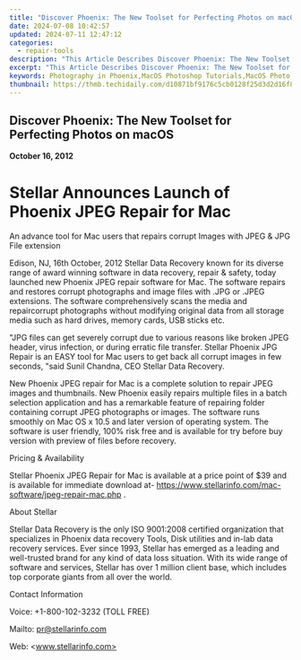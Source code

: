 ```yaml
---
title: "Discover Phoenix: The New Toolset for Perfecting Photos on macOS"
date: 2024-07-08 10:42:57
updated: 2024-07-11 12:47:12
categories:
  - repair-tools
description: "This Article Describes Discover Phoenix: The New Toolset for Perfecting Photos on macOS"
excerpt: "This Article Describes Discover Phoenix: The New Toolset for Perfecting Photos on macOS"
keywords: Photography in Phoenix,MacOS Photoshop Tutorials,MacOS Photo Editing Software,Perfecting Images with Mac Tools,Mac OS Photo Enhancement Techniques,MacOS Photography Workflow Optimization,Photoshopping on macOS for Professionals
thumbnail: https://thmb.techidaily.com/d10871bf9176c5cb0128f25d3d2d16f8b628e764cfef6c9d047807d2b22fa28f.jpg
---
```


## Discover Phoenix: The New Toolset for Perfecting Photos on macOS

**October 16, 2012**

# **Stellar Announces Launch of Phoenix JPEG Repair for Mac**

 An advance tool for Mac users that repairs corrupt Images with JPEG & JPG File extension

 Edison, NJ, 16th October, 2012 Stellar Data Recovery known for its diverse range of award winning software in data recovery, repair & safety, today launched new Phoenix JPEG repair software for Mac. The software repairs and restores corrupt photographs and image files with .JPG or .JPEG extensions. The software comprehensively scans the media and repaircorrupt photographs without modifying original data from all storage media such as hard drives, memory cards, USB sticks etc.

 "JPG files can get severely corrupt due to various reasons like broken JPEG header, virus infection, or during erratic file transfer. Stellar Phoenix JPG Repair is an EASY tool for Mac users to get back all corrupt images in few seconds, "said Sunil Chandna, CEO Stellar Data Recovery.

 New Phoenix JPEG repair for Mac is a complete solution to repair JPEG images and thumbnails. New Phoenix easily repairs multiple files in a batch selection application and has a remarkable feature of repairing folder containing corrupt JPEG photographs or images. The software runs smoothly on Mac OS x 10.5 and later version of operating system. The software is user friendly, 100% risk free and is available for try before buy version with preview of files before recovery.

Pricing & Availability

 Stellar Phoenix JPEG Repair for Mac is available at a price point of $39 and is available for immediate download at- <https://www.stellarinfo.com/mac-software/jpeg-repair-mac.php> .

About Stellar

 Stellar Data Recovery is the only ISO 9001:2008 certified organization that specializes in Phoenix data recovery Tools, Disk utilities and in-lab data recovery services. Ever since 1993, Stellar has emerged as a leading and well-trusted brand for any kind of data loss situation. With its wide range of software and services, Stellar has over 1 million client base, which includes top corporate giants from all over the world.
  
Contact Information

Voice: +1-800-102-3232 (TOLL FREE)

Mailto: <pr@stellarinfo.com>

 Web: <www.stellarinfo.com>


<ins class="adsbygoogle"
     style="display:block"
     data-ad-format="autorelaxed"
     data-ad-client="ca-pub-7571918770474297"
     data-ad-slot="1223367746"></ins>



<ins class="adsbygoogle"
     style="display:block"
     data-ad-client="ca-pub-7571918770474297"
     data-ad-slot="8358498916"
     data-ad-format="auto"
     data-full-width-responsive="true"></ins>

